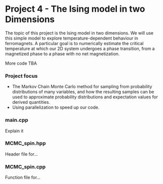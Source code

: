 # Project 4 - The Ising model in two Dimensions

The topic of this project is the Ising model in two dimensions. We will use this simple model to explore temperature-dependent behaviour in ferromagnets. A particular goal is to numerically estimate the critical temperature at which our 2D system undergoes a phase transition, from a magnetized phase to a phase with no net magnetization.

More code TBA

### Project focus

- The Markov Chain Monte Carlo method for sampling from probability distributions of many variables, and how the resulting samples can be used to approximate probability distributions and expectation values for derived quantities.
- Using parallelization to speed up our code.

### main.cpp
Explain it

### MCMC_spin.hpp
Header file for...

### MCMC_spin.cpp
Function file for...